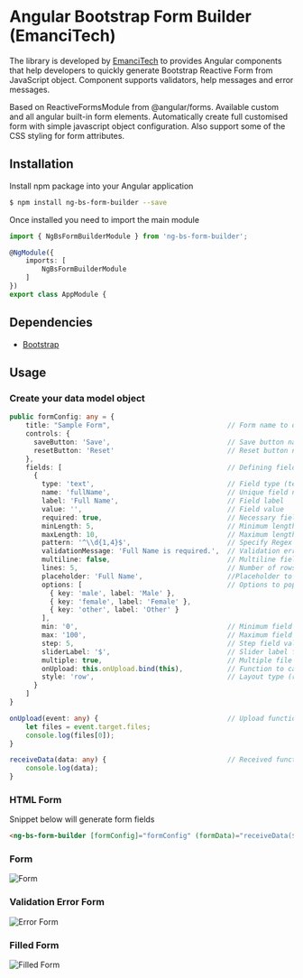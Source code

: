 # Angular Bootstrap Form Builder (EmanciTech)

The library is developed by [EmanciTech](https://www.emancitech.com/) to provides Angular components that help developers to quickly generate Bootstrap Reactive Form from JavaScript object. Component supports validators, help messages and error messages.

Based on ReactiveFormsModule from @angular/forms. Available custom and all angular built-in form elements. Automatically create full customised form with simple javascript object configuration. Also support some of the CSS styling for form attributes.

## Installation

Install npm package into your Angular application
```bash
$ npm install ng-bs-form-builder --save
```

Once installed you need to import the main module
```typescript
import { NgBsFormBuilderModule } from 'ng-bs-form-builder';

@NgModule({
    imports: [
        NgBsFormBuilderModule
    ]
})
export class AppModule {
```

## Dependencies

- [Bootstrap](https://github.com/ng-bootstrap/ng-bootstrap/)

## Usage

### Create your data model object
```typescript
public formConfig: any = {
    title: "Sample Form",                             // Form name to display
    controls: {
      saveButton: 'Save',                             // Save button name
      resetButton: 'Reset'                            // Reset button name
    },
    fields: [                                         // Defining fields of our form
      {
        type: 'text',                                 // Field type (text, email, password, number, dropdown, radio, checkbox, switch, range, date, time, datetime & file)
        name: 'fullName',                             // Unique field name
        label: 'Full Name',                           // Field label
        value: '',                                    // Field value
        required: true,                               // Necessary field or not
        minLength: 5,                                 // Minimum length of field (Note: only for required field)
        maxLength: 10,                                // Maximum length of field (Note: only for required field)
        pattern: '^\\d{1,4}$',                        // Specify Regex Pattern for the field (Note: only for required field)
        validationMessage: 'Full Name is required.',  // Validation error message
        multiline: false,                             // Multiline field or not
        lines: 5,                                     // Number of rows for field (Note: only for multiline input field)
        placeholder: 'Full Name',                     //Placeholder to show inside field
        options: [                                    // Options to populate the field (Note: only for radio, dropdown, checkbox & switch)
          { key: 'male', label: 'Male' },
          { key: 'female', label: 'Female' },
          { key: 'other', label: 'Other' }
        ],
        min: '0',                                     // Minimum field value (Note: only for date & range)
        max: '100',                                   // Maximum field value (Note: only for date & range)
        step: 5,                                      // Step field value (Note: only for range)
        sliderLabel: '$',                             // Slider label for field (Note: only for range)
        multiple: true,                               // Multiple file upload support for field (Note: only for file)
        onUpload: this.onUpload.bind(this),           // Function to call on file upload (Note: only for file)
        style: 'row',                                 // Layout type (row & column) (Note: only for checkbox, switch & radio)
      }
    ]
}

onUpload(event: any) {                                // Upload function called when any file is selected
    let files = event.target.files;
    console.log(files[0]);
}

receiveData(data: any) {                              // Received function called when user press save button
    console.log(data);
}
```

### HTML Form

Snippet below will generate form fields
```html
<ng-bs-form-builder [formConfig]="formConfig" (formData)="receiveData($event)"></ng-bs-form-builder>
```

### Form

![Form](https://github.com/arjunkhetia/Angular-Bootstrap-Form-Builder/blob/master/src/assets/form.png "Form")

### Validation Error Form

![Error Form](https://github.com/arjunkhetia/Angular-Bootstrap-Form-Builder/blob/master/src/assets/errorform.png "Error Form")

### Filled Form

![Filled Form](https://github.com/arjunkhetia/Angular-Bootstrap-Form-Builder/blob/master/src/assets/filledform.png "Filled Form")
